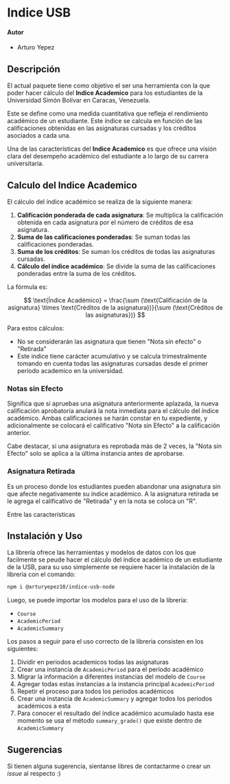 # Indice USB

#### Autor
- Arturo Yepez

## Descripción

El actual paquete tiene como objetivo el ser una herramienta con la que poder hacer cálculo del **Indice Academico** para los estudiantes de la Universidad Simón Bolívar en Caracas, Venezuela.

Este se define como una medida cuantitativa que refleja el rendimiento académico de un estudiante. Este índice se calcula en función de las calificaciones obtenidas en las asignaturas cursadas y los créditos asociados a cada una.

Una de las características del **Indice Academico** es que ofrece una visión clara del desempeño académico del estudiante a lo largo de su carrera universitaria.

## Calculo del Indice Academico

El cálculo del índice académico se realiza de la siguiente manera:
1. **Calificación ponderada de cada asignatura**: Se multiplica la calificación obtenida en cada asignatura por el número de créditos de esa asignatura.
1. **Suma de las calificaciones ponderadas**: Se suman todas las calificaciones ponderadas.
1. **Suma de los créditos**: Se suman los créditos de todas las asignaturas cursadas.
1. **Cálculo del índice académico**: Se divide la suma de las calificaciones ponderadas entre la suma de los créditos.

La fórmula es:

$$
\text{Índice Académico} = \frac{\sum (\text{Calificación de la asignatura} \times \text{Créditos de la asignatura})}{\sum (\text{Créditos de las asignaturas})}
$$

Para estos cálculos:
- No se considerarán las asignatura que tienen "Nota sin efecto" o "Retirada"
- Este indice tiene carácter acumulativo y se calcula trimestralmente tomando en cuenta todas las asignaturas cursadas desde el primer período academico en la universidad.

### Notas sin Efecto

Significa que si apruebas una asignatura anteriormente aplazada, la nueva calificación aprobatoria anulará la nota inmediata para el cálculo del índice académico. Ambas calificaciones se harán constar en tu expediente, y adicionalmente se colocará el calificativo "Nota sin Efecto" a la calificación anterior.

Cabe destacar, si una asignatura es reprobada más de 2 veces, la "Nota sin Efecto" solo se aplica a la última instancia antes de aprobarse.

### Asignatura Retirada

Es un proceso donde los estudiantes pueden abandonar una asignatura sin que afecte negativamente su índice académico. A la asignatura retirada se le agrega el calificativo de "Retirada" y en la nota se coloca un "R".

Entre las características 

## Instalación y Uso

La librería ofrece las herramientas y modelos de datos con los que facilmente se peude hacer el cálculo del índice académico de un estudiante de la USB, para su uso simplemente se requiere hacer la instalación de la líbreria con el comando:

```bash
npm i @arturyepez10/indice-usb-node
```

Luego, se puede importar los modelos para el uso de la libreria:
* `Course`
* `AcademicPeriod`
* `AcademicSummary`

Los pasos a seguir para el uso correcto de la libreria consisten en los siguientes:
1. Dividir en periodos academicos todas las asignaturas
1. Crear una instancia de `AcademicPeriod` para el período académico
1. Migrar la información a diferentes instancias del modelo de `Course`
1. Agregar todas estas instancias a la instancia principal `AcademicPeriod`
1. Repetir el proceso para todos los periodos académicos
1. Crear una instancia de `AcademicSummary` y agregar todos los períodos académicos a esta
1. Para conocer el resultado del índice académico acumulado hasta ese momento se usa el método `summary_grade()` que existe dentro de `AcademicSummary`

## Sugerencias

Si tienen alguna sugerencia, sientanse libres de contactarme o crear un *issue* al respecto :)